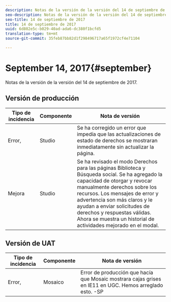 ```yaml
---
description: Notas de la versión de la versión del 14 de septiembre de 2017.
seo-description: Notas de la versión de la versión del 14 de septiembre de 2017.
seo-title: 14 de septiembre de 2017
title: 14 de septiembre de 2017
uuid: 6d802e5c-b029-40ad-ada6-dc380f1bcfd5
translation-type: tm+mt
source-git-commit: 35feb87bb82d1f298496717a65f1972cf4e71104

---
```



# September 14, 2017{#september}

Notas de la versión de la versión del 14 de septiembre de 2017.

## Versión de producción

| **Tipo de incidencia** | **Componente** | **Nota de versión** |
|---|---|---|
| Error, | Studio | Se ha corregido un error que impedía que las actualizaciones de estado de derechos se mostraran inmediatamente sin actualizar la página. |
| Mejora | Studio | Se ha revisado el modo Derechos para las páginas Biblioteca y Búsqueda social. Se ha agregado la capacidad de otorgar y revocar manualmente derechos sobre los recursos. Los mensajes de error y advertencia son más claros y le ayudan a enviar solicitudes de derechos y respuestas válidas. Ahora se muestra un historial de actividades mejorado en el modal. |

## Versión de UAT

| **Tipo de incidencia** | **Componente** | **Nota de versión** |
|---|---|---|
| Error, | Mosaico | Error de producción que hacía que Mosaic mostrara cajas grises en IE11 en UGC. Hemos arreglado esto. -SP |

